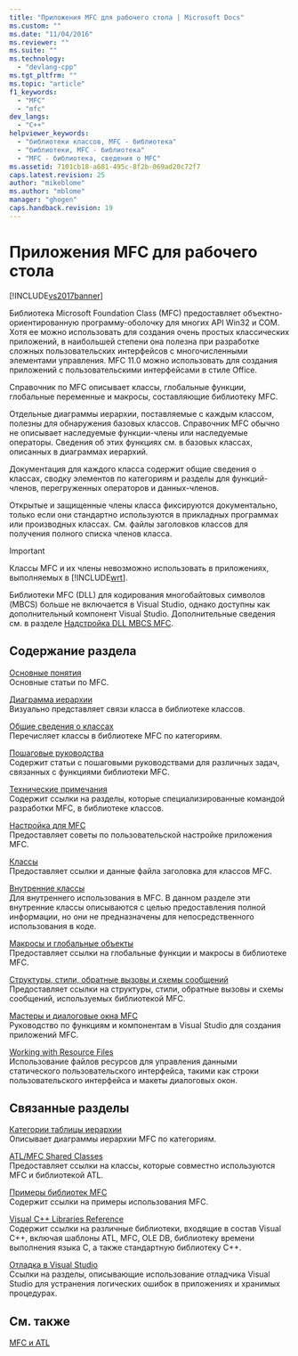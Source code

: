 ```yaml
---
title: "Приложения MFC для рабочего стола | Microsoft Docs"
ms.custom: ""
ms.date: "11/04/2016"
ms.reviewer: ""
ms.suite: ""
ms.technology: 
  - "devlang-cpp"
ms.tgt_pltfrm: ""
ms.topic: "article"
f1_keywords: 
  - "MFC"
  - "mfc"
dev_langs: 
  - "C++"
helpviewer_keywords: 
  - "библиотеки классов, MFC - библиотека"
  - "библиотеки, MFC - библиотека"
  - "MFC - библиотека, сведения о MFC"
ms.assetid: 7101cb18-a681-495c-8f2b-069ad20c72f7
caps.latest.revision: 25
author: "mikeblome"
ms.author: "mblome"
manager: "ghogen"
caps.handback.revision: 19
---
```

# Приложения MFC для рабочего стола
[!INCLUDE[vs2017banner](../assembler/inline/includes/vs2017banner.md)]

Библиотека Microsoft Foundation Class \(MFC\) предоставляет объектно\-ориентированную программу\-оболочку для многих API Win32 и COM.  Хотя ее можно использовать для создания очень простых классических приложений, в наибольшей степени она полезна при разработке сложных пользовательских интерфейсов с многочисленными элементами управления.  MFC 11.0 можно использовать для создания приложений с пользовательскими интерфейсами в стиле Office.  
  
 Справочник по MFC описывает классы, глобальные функции, глобальные переменные и макросы, составляющие библиотеку MFC.  
  
 Отдельные диаграммы иерархии, поставляемые с каждым классом, полезны для обнаружения базовых классов.  Справочник MFC обычно не описывает наследуемые функции\-члены или наследуемые операторы.  Сведения об этих функциях см. в базовых классах, описанных в диаграммах иерархий.  
  
 Документация для каждого класса содержит общие сведения о классах, сводку элементов по категориям и разделы для функций\-членов, перегруженных операторов и данных\-членов.  
  
 Открытые и защищенные члены класса фиксируются документально, только если они стандартно используются в прикладных программах или производных классах.  См. файлы заголовков классов для получения полного списка членов класса.  
  
> [!IMPORTANT]
>  Классы MFC и их члены невозможно использовать в приложениях, выполняемых в [!INCLUDE[wrt](../atl/reference/includes/wrt_md.md)].  
>   
>  Библиотеки MFC \(DLL\) для кодирования многобайтовых символов \(MBCS\) больше не включается в Visual Studio, однако доступны как дополнительный компонент Visual Studio.  Дополнительные сведения см. в разделе [Надстройка DLL MBCS MFC](../mfc/mfc-mbcs-dll-add-on.md).  
  
## Содержание раздела  
 [Основные понятия](../mfc/mfc-concepts.md)  
 Основные статьи по MFC.  
  
 [Диаграмма иерархии](../mfc/hierarchy-chart.md)  
 Визуально представляет связи класса в библиотеке классов.  
  
 [Общие сведения о классах](../mfc/class-library-overview.md)  
 Перечисляет классы в библиотеке MFC по категориям.  
  
 [Пошаговые руководства](../mfc/walkthroughs-mfc.md)  
 Содержит статьи с пошаговыми руководствами для различных задач, связанных с функциями библиотеки MFC.  
  
 [Технические примечания](../mfc/mfc-technical-notes.md)  
 Содержит ссылки на разделы, которые специализированные командой разработки MFC, в библиотеке классов.  
  
 [Настройка для MFC](../mfc/customization-for-mfc.md)  
 Предоставляет советы по пользовательской настройке приложения MFC.  
  
 [Классы](../Topic/MFC%20Classes.md)  
 Предоставляет ссылки и данные файла заголовка для классов MFC.  
  
 [Внутренние классы](../mfc/reference/internal-classes.md)  
 Для внутреннего использования в MFC.  В данном разделе эти внутренние классы описываются с целью предоставления полной информации, но они не предназначены для непосредственного использования в коде.  
  
 [Макросы и глобальные объекты](../mfc/reference/mfc-macros-and-globals.md)  
 Предоставляет ссылки на глобальные функции и макросы в библиотеке MFC.  
  
 [Структуры, стили, обратные вызовы и схемы сообщений](../mfc/reference/structures-styles-callbacks-and-message-maps.md)  
 Предоставляет ссылки на структуры, стили, обратные вызовы и схемы сообщений, используемых библиотекой MFC.  
  
 [Мастеры и диалоговые окна MFC](../mfc/reference/mfc-wizards-and-dialog-boxes.md)  
 Руководство по функциям и компонентам в Visual Studio для создания приложений MFC.  
  
 [Working with Resource Files](../mfc/working-with-resource-files.md)  
 Использование файлов ресурсов для управления данными статического пользовательского интерфейса, такими как строки пользовательского интерфейса и макеты диалоговых окон.  
  
## Связанные разделы  
 [Категории таблицы иерархии](../Topic/Hierarchy%20Chart%20Categories.md)  
 Описывает диаграммы иерархии MFC по категориям.  
  
 [ATL\/MFC Shared Classes](../atl-mfc-shared/atl-mfc-shared-classes.md)  
 Предоставляет ссылки на классы, которые совместно используются MFC и библиотекой ATL.  
  
 [Примеры библиотек MFC](../top/visual-cpp-samples.md)  
 Содержит ссылки на примеры использования MFC.  
  
 [Visual C\+\+ Libraries Reference](http://msdn.microsoft.com/ru-ru/fec23c40-10c0-4857-9cdc-33a3b99b30ae)  
 Содержит ссылки на различные библиотеки, входящие в состав Visual C\+\+, включая шаблоны ATL, MFC, OLE DB, библиотеку времени выполнения языка C, а также стандартную библиотеку C\+\+.  
  
 [Отладка в Visual Studio](../Topic/Debugging%20in%20Visual%20Studio.md)  
 Ссылки на разделы, описывающие использование отладчика Visual Studio для устранения логических ошибок в приложениях и хранимых процедурах.  
  
## См. также  
 [MFC и ATL](../mfc/mfc-and-atl.md)